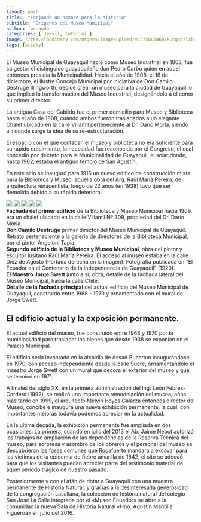 ```yaml
---
layout: post
title:  "Forjando un nombre para la historia"
subtitle: "Orígenes del Museo Municipal"
author: fernando
categories: [ Jekyll, tutorial ]
image: //res.cloudinary.com/magnvs/image/upload/v1575001468/kutqsd7lzbyiscnxyah2.jpg
tags: [sticky]
---
```


El Museo Municipal de Guayaquil nació como Museo Industrial en 1863, fue su gestor el distinguido guayaquileño don Pedro Carbo quien en aquel entonces presidía la Municipalidad. Hacia el año de 1908, el 16 de diciembre, el Ilustre Concejo Municipal por iniciativa de Don Camilo Destruge Illingworth, decide crear un museo para la ciudad de Guayaquil lo que implicó la transformación del Museo Industrial, designándolo a él como su primer director.

La antigua Casa del Cabildo fue el primer domicilio para Museo y Biblioteca hasta el año de 1908, cuando ambos fueron trasladados a un elegante Chalet ubicado en la calle Villamil perteneciente al Dr. Darío Morla, siendo allí donde surge la idea de su re-estructuración.

El espacio con el que contaban el museo y biblioteca no era suficiente para su rápido crecimiento, la necesidad fue reconocida por el Congreso, el cual concedió por decreto para la Municipalidad de Guayaquil, el solar donde, hasta 1902, estaba el antiguo templo de San Agustín.

En este sitio se inauguró para 1916 un nuevo edifico de construcción mixta para la Biblioteca y Museo; aquella obra del Arq. Raúl María Pereira, de arquitectura renacentista, luego de 22 años (en 1938) tuvo que ser demolida debido a su rápido deterioro.
<div class="g-wrap">
<div class="grid-post">
  <img class="selection" src="//res.cloudinary.com/magnvs/image/upload/v1577170363/gtiwbld8c8tx2a82i7td.jpg"/>
  <img class="selection is-tall" src="//res.cloudinary.com/magnvs/image/upload/v1577170623/x3ksoaxhoqpj1wcrsjhm.jpg"/>
  <img class="selection" src="//res.cloudinary.com/magnvs/image/upload/v1577170477/x61uiioeeqipkgc9iqr3.jpg"/>
  <img class="selection" src="//res.cloudinary.com/magnvs/image/upload/v1577170097/ssfbkpu1u8zmtx7ykgdl.jpg"/>
  <img class="selection" src="//res.cloudinary.com/magnvs/image/upload/v1577170817/sgdtvnbqgwkrijlfrmgx.jpg"/>
  <div class="captions"><b>Fachada del primer edificio</b> de la Biblioteca y Museo Municipal hacia 1909, era un chalet ubicado en la calle Villamil Nº 309, propiedad del Dr. Darío Morla.<br />
    <b>Don Camilo Destruge</b> primer director del Museo Municipal de Guayaquil. Retrato perteneciente a la galería de directores de la Biblioteca Municipal, por el pintor Angeloni Tapia.<br />
    <b>Segundo edificio de la Biblioteca y Museo Municipal</b>, obra del pintor y escultor lusitano Raúl María Pereira. El acceso al museo estaba en la calle Diez de Agosto (Portada derecha en la imagen). Fotografía publicada en “El Ecuador en el Centenario de la Independencia de Guayaquil” (1920).<br/><b>El Maestro Jorge Swett</b> junto a su obra, detalle de la fachada lateral del Museo Municipal, hacia la calle Chile.<br/>
    <b>Detalle de la fachada principal</b> del actual edificio del Museo Municipal de Guayaquil, construido entre 1968 - 1970 y ornamentado con el mural de Jorge Swett.
  </div>
</div>
</div>

## El edificio actual y la exposición permanente.

El actual edificio del museo, fue construido entre 1968 y 1970 por la municipalidad para trasladar los bienes que desde 1938 se exponían en el Palacio Municipal.

El edificio sería levantado en la alcaldía de Assad Bucaram inaugurándose en 1970, con acceso independiente desde la calle Sucre, ornamentándolo el maestro Jorge Swett con un mural que decora el exterior del museo y que se terminó en 1971.

A finales del siglo XX, en la primera administración del Ing. León Febres-Cordero (1992), se realizó una importante remodelación del museo; años más tarde en 1999, el arquitecto Melvin Hoyos Galarza entonces director del Museo, concibe e inaugura una nueva exhibición permanente, la cual, con importantes mejoras todavía podemos apreciar en la actualidad.

En la ultima década, la exhibición permanente fue ampliada en dos ocasiones: La primera, cuando en julio del 2013 el Ab. Jaime Nebot autorizó los trabajos de ampliación de las dependencias de la Reserva Técnica del museo, para sorpresa y asombro de los obreros y el personal del museo se descubrieron las fosas comunes que Rocafuerte mandara a excavar para las víctimas de la epidemia de fiebre amarilla de 1842, el sito se adecuó para que los visitantes puedan apreciar parte del testimonio material de aquel período trágico de nuestro pasado.

Posteriormente y con el afán de dotar a Guayaquil con una muestra permanente de Historia Natural, y gracias a la desinteresada generosidad de la congregación Lasallana, la colección de historia natural del colegio San José La Salle integrada por el &laquo;Museo Ecuador&raquo; se abre a la comunidad la nueva Sala de Historia Natural &laquo;Hno. Agustín Mantilla Figueroa&raquo; en julio del 2016.
